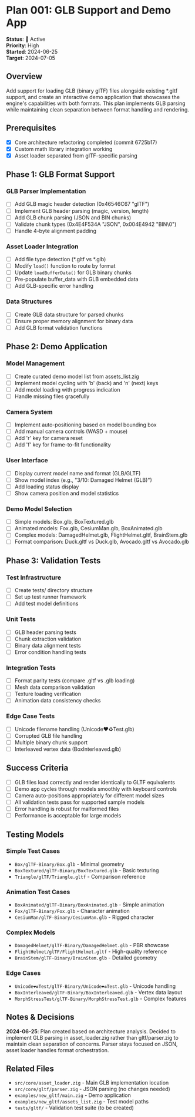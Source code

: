 # Plan 001: GLB Support and Demo App

**Status**: 🔄 Active  
**Priority**: High  
**Started**: 2024-06-25  
**Target**: 2024-07-05  

## Overview

Add support for loading GLB (binary glTF) files alongside existing *.gltf support, and create an interactive demo application that showcases the engine's capabilities with both formats. This plan implements GLB parsing while maintaining clean separation between format handling and rendering.

## Prerequisites

- [x] Core architecture refactoring completed (commit 6725b17)
- [x] Custom math library integration working
- [x] Asset loader separated from glTF-specific parsing

## Phase 1: GLB Format Support

### GLB Parser Implementation
- [ ] Add GLB magic header detection (0x46546C67 "glTF")
- [ ] Implement GLB header parsing (magic, version, length)
- [ ] Add GLB chunk parsing (JSON and BIN chunks)
- [ ] Validate chunk types (0x4E4F534A "JSON", 0x004E4942 "BIN\0")
- [ ] Handle 4-byte alignment padding

### Asset Loader Integration
- [ ] Add file type detection (*.gltf vs *.glb)
- [ ] Modify `load()` function to route by format
- [ ] Update `loadBufferData()` for GLB binary chunks
- [ ] Pre-populate buffer_data with GLB embedded data
- [ ] Add GLB-specific error handling

### Data Structures
- [ ] Create GLB data structure for parsed chunks
- [ ] Ensure proper memory alignment for binary data
- [ ] Add GLB format validation functions

## Phase 2: Demo Application

### Model Management
- [ ] Create curated demo model list from assets_list.zig
- [ ] Implement model cycling with 'b' (back) and 'n' (next) keys
- [ ] Add model loading with progress indication
- [ ] Handle missing files gracefully

### Camera System
- [ ] Implement auto-positioning based on model bounding box
- [ ] Add manual camera controls (WASD + mouse)
- [ ] Add 'r' key for camera reset
- [ ] Add 'f' key for frame-to-fit functionality

### User Interface
- [ ] Display current model name and format (GLB/GLTF)
- [ ] Show model index (e.g., "3/10: Damaged Helmet (GLB)")
- [ ] Add loading status display
- [ ] Show camera position and model statistics

### Demo Model Selection
- [ ] Simple models: Box.glb, BoxTextured.glb
- [ ] Animated models: Fox.glb, CesiumMan.glb, BoxAnimated.glb
- [ ] Complex models: DamagedHelmet.glb, FlightHelmet.gltf, BrainStem.glb
- [ ] Format comparison: Duck.gltf vs Duck.glb, Avocado.gltf vs Avocado.glb

## Phase 3: Validation Tests

### Test Infrastructure
- [ ] Create tests/ directory structure
- [ ] Set up test runner framework
- [ ] Add test model definitions

### Unit Tests
- [ ] GLB header parsing tests
- [ ] Chunk extraction validation
- [ ] Binary data alignment tests
- [ ] Error condition handling tests

### Integration Tests
- [ ] Format parity tests (compare .gltf vs .glb loading)
- [ ] Mesh data comparison validation
- [ ] Texture loading verification
- [ ] Animation data consistency checks

### Edge Case Tests
- [ ] Unicode filename handling (Unicode❤♻Test.glb)
- [ ] Corrupted GLB file handling
- [ ] Multiple binary chunk support
- [ ] Interleaved vertex data (BoxInterleaved.glb)

## Success Criteria

- [ ] GLB files load correctly and render identically to GLTF equivalents
- [ ] Demo app cycles through models smoothly with keyboard controls
- [ ] Camera auto-positions appropriately for different model sizes
- [ ] All validation tests pass for supported sample models
- [ ] Error handling is robust for malformed files
- [ ] Performance is acceptable for large models

## Testing Models

### Simple Test Cases
- `Box/glTF-Binary/Box.glb` - Minimal geometry
- `BoxTextured/glTF-Binary/BoxTextured.glb` - Basic texturing
- `Triangle/glTF/Triangle.gltf` - Comparison reference

### Animation Test Cases
- `BoxAnimated/glTF-Binary/BoxAnimated.glb` - Simple animation
- `Fox/glTF-Binary/Fox.glb` - Character animation
- `CesiumMan/glTF-Binary/CesiumMan.glb` - Rigged character

### Complex Models
- `DamagedHelmet/glTF-Binary/DamagedHelmet.glb` - PBR showcase
- `FlightHelmet/glTF/FlightHelmet.gltf` - High-quality reference
- `BrainStem/glTF-Binary/BrainStem.glb` - Detailed geometry

### Edge Cases
- `Unicode❤♻Test/glTF-Binary/Unicode❤♻Test.glb` - Unicode handling
- `BoxInterleaved/glTF-Binary/BoxInterleaved.glb` - Vertex data layout
- `MorphStressTest/glTF-Binary/MorphStressTest.glb` - Complex features

## Notes & Decisions

**2024-06-25**: Plan created based on architecture analysis. Decided to implement GLB parsing in asset_loader.zig rather than gltf/parser.zig to maintain clean separation of concerns. Parser stays focused on JSON, asset loader handles format orchestration.

## Related Files

- `src/core/asset_loader.zig` - Main GLB implementation location
- `src/core/gltf/parser.zig` - JSON parsing (no changes needed)
- `examples/new_gltf/main.zig` - Demo application
- `examples/new_gltf/assets_list.zig` - Test model paths
- `tests/gltf/` - Validation test suite (to be created)